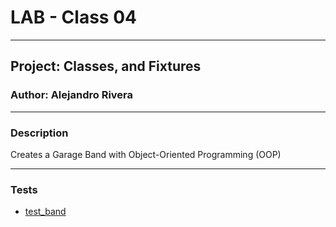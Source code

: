 # LAB - Class 04

--- 

## Project: Classes, and Fixtures

### Author: Alejandro Rivera

---

### Description

Creates a Garage Band with Object-Oriented Programming (OOP)

---

### Tests

* [test_band](tests/test_band.py)
